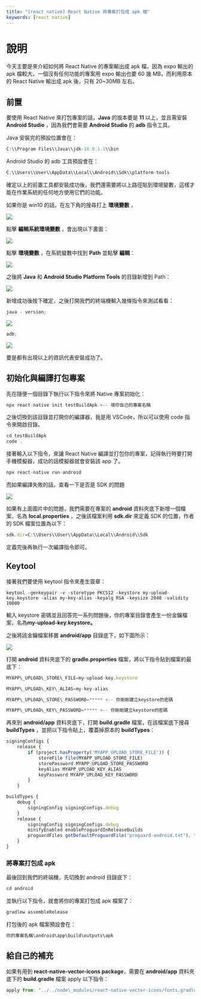 ```yaml
---
title: "[react native] React Native 將專案打包成 apk 檔"
keywords: [react native]
---
```


# 說明

今天主要是來介紹如何將 React Native 的專案輸出成 apk 檔，因為 expo 輸出的 apk 檔較大，一個沒有任何功能的專案用 expo 輸出也要 60 幾 MB，而利用原本的 React Native 輸出成 apk 後，只有 20~30MB 左右。

## **前置**

要使用 React Native 來打包專案的話，**Java** 的版本要是 **11** 以上，並且需安裝 **Android Studio** ，因為我們會需要 **Android Studio** 的 **adb** 指令工具。

Java 安裝完的預設位置會在：

```javascript
C:\\Program Files\\Java\\jdk-18.0.1.1\\bin
```

Android Studio 的 adb 工具預設會在：

```javascript
C:\\Users\\User\\AppData\\Local\\Android\\Sdk\\platform-tools
```

確定以上的前置工具都安裝成功後，我們還需要將以上路徑貼到環境變數，這樣才能在作業系統的任何地方使用它們的功能。

如果你是 win10 的話，在左下角的搜尋打上 **環境變數** ，

![](https://cdn-images-1.medium.com/max/800/1*Kc53EiB-mpKtZM7h03yDvQ.png)

點擊 **編輯系統環境變數** ，會出現以下畫面：

![](https://cdn-images-1.medium.com/max/800/1*shHKyla6AZDt0vYyQpqc-Q.png)

點擊 **環境變數** ，在系統變數中找到 **Path** 並點擊 **編輯**：

![](https://cdn-images-1.medium.com/max/800/1*XJTLu8e3qC4OYs4umAgvUw.png)

之後將 **Java** 和 **Android Studio Platform Tools** 的目錄新增到 Path：

![](https://cdn-images-1.medium.com/max/800/1*xeJJiKewVU358t0sM-ljgQ.png)

新增成功後按下確定，之後打開我們的終端機輸入幾條指令來測試看看：

```javascript
java - version;
```

![](https://cdn-images-1.medium.com/max/800/1*AaTpSlcYalSTX1bx4D10RA.png)

```javascript
adb;
```

![](https://cdn-images-1.medium.com/max/800/1*Ik9x2VBW_RkRR24oSg9_Rg.png)

要是都有出現以上的資訊代表安裝成功了。

## **初始化與編譯打包專案**

先在隨便一個目錄下執行以下指令來將 Native 專案初始化：

```javascript
npx react-native init testBuildApk <-- 填你自己的專案名稱
```

之後切換到該目錄並打開你的編譯器，我是用 VSCode，所以可以使用 code 指令來開啟目錄。

```javascript
cd testBuildApk
code .
```

接著輸入以下指令，來讓 React Native 編譯並打包你的專案，記得執行時要打開手機模擬器，成功的話模擬器就會安裝該 app 了。

```javascript
npx react-native run-android
```

而如果編譯失敗的話，查看一下是否是 SDK 的問題

![](https://cdn-images-1.medium.com/max/800/1*fWBPTL4iqpJgASIOLZVnEA.png)

如果有上面圖片中的問題，我們需要在專案的 **android** 資料夾底下新增一個檔案，名為 **local.properties** ，之後該檔案利用 **sdk.dir** 來定義 SDK 的位置，作者的 SDK 檔案位置為以下：

```javascript
sdk.dir=C:\\Users\\User\\AppData\\Local\\Android\\Sdk
```

定義完後再執行一次編譯指令即可。

## **Keytool**

接著我們要使用 keytool 指令來產生簽章：

```
keytool -genkeypair -v -storetype PKCS12 -keystore my-upload-key.keystore -alias my-key-alias -keyalg RSA -keysize 2048 -validity 10000
```

輸入 keystore 密碼並且回答完一系列問題後，你的專案目錄會產生一份金鑰檔案，名為**my-upload-key.keystore。**

之後將該金鑰檔案移置 **android/app** 目錄底下，如下圖所示：

![](https://cdn-images-1.medium.com/max/800/1*clYpa4LkbPqE4_RXeogdGQ.png)

打開 **android** 資料夾底下的 **gradle.properties** 檔案，將以下指令貼到檔案的最底下：

```javascript
MYAPP\_UPLOAD\_STORE\_FILE=my-upload-key.keystore

MYAPP\_UPLOAD\_KEY\_ALIAS=my-key-alias

MYAPP\_UPLOAD\_STORE\_PASSWORD=***** <-- 你剛剛建立keystore的密碼

MYAPP\_UPLOAD\_KEY\_PASSWORD=***** <-- 你剛剛建立keystore的密碼
```

再來到 **android/app** 資料夾底下，打開 **build.gradle** 檔案，在該檔案底下搜尋 **buildTypes** ，並把以下指令貼上，覆蓋掉原本的 **buildTypes**：

```javascript
signingConfigs {
    release {
        if (project.hasProperty('MYAPP_UPLOAD_STORE_FILE')) {
            storeFile file(MYAPP_UPLOAD_STORE_FILE)
            storePassword MYAPP_UPLOAD_STORE_PASSWORD
            keyAlias MYAPP_UPLOAD_KEY_ALIAS
            keyPassword MYAPP_UPLOAD_KEY_PASSWORD
        }
    }

buildTypes {
    debug {
        signingConfig signingConfigs.debug
    }
    release {
        signingConfig signingConfigs.debug
        minifyEnabled enableProguardInReleaseBuilds
        proguardFiles getDefaultProguardFile("proguard-android.txt"), "proguard-rules.pro"
    }
}
```

### **將專案打包成 apk**

最後回到我們的終端機，先切換到 android 目錄底下：

```javascript
cd android
```

並執行以下指令，就會將你的專案打包成 apk 檔案了：

```javascript
gradlew assembleRelease
```

打包後的 apk 檔案預設會在：

```javascript
你的專案名稱\android\app\build\outputs\apk
```

## **給自己的補充**

如果有用到 **react-native-vector-icons package**，需要在 **android/app** 資料夾底下的 **build.gradle** 檔案 apply 以下指令：

```javascript
apply from: "../../node\_modules/react-native-vector-icons/fonts.gradle"
```
